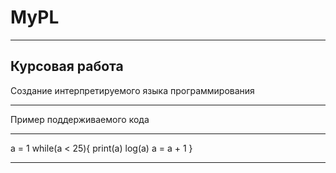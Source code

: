 # MyPL 
-------
Курсовая работа
-------
Создание интерпретируемого языка программирования
______
Пример поддерживаемого кода
______
a = 1
while(a < 25){
    print(a)
    log(a)
    a = a + 1
}
______
